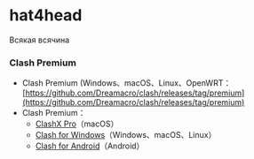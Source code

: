 # hat4head

Всякая всячина


### Clash Premium 

- Clash Premium (Windows、macOS、Linux、OpenWRT：[https://github.com/Dreamacro/clash/releases/tag/premium](https://github.com/Dreamacro/clash/releases/tag/premium)
- Clash Premium：
  - [ClashX Pro](https://install.appcenter.ms/users/clashx/apps/clashx-pro/distribution_groups/public)（macOS）
  - [Clash for Windows](https://github.com/Fndroid/clash_for_windows_pkg/releases)（Windows、macOS、Linux）
  - [Clash for Android](https://github.com/Kr328/ClashForAndroid/releases)（Android）
